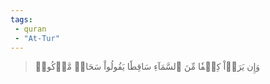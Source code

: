 ```yaml
---
tags: 
 - quran 
 - "At-Tur"
---
```


> وَإِن يَرَوۡاْ كِسۡفٗا مِّنَ ٱلسَّمَآءِ سَاقِطٗا يَقُولُواْ سَحَابٞ مَّرۡكُومٞ
